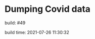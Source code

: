 Dumping Covid data
==================
                        
build: #49

build time: 2021-07-26 11:30:32
